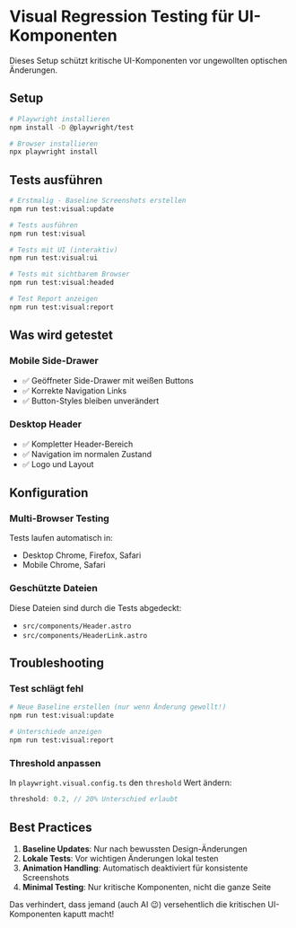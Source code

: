 # Visual Regression Testing für UI-Komponenten

Dieses Setup schützt kritische UI-Komponenten vor ungewollten optischen Änderungen.

## Setup

```bash
# Playwright installieren
npm install -D @playwright/test

# Browser installieren
npx playwright install
```

## Tests ausführen

```bash
# Erstmalig - Baseline Screenshots erstellen
npm run test:visual:update

# Tests ausführen
npm run test:visual

# Tests mit UI (interaktiv)
npm run test:visual:ui

# Tests mit sichtbarem Browser
npm run test:visual:headed

# Test Report anzeigen
npm run test:visual:report
```

## Was wird getestet

### Mobile Side-Drawer
- ✅ Geöffneter Side-Drawer mit weißen Buttons
- ✅ Korrekte Navigation Links
- ✅ Button-Styles bleiben unverändert

### Desktop Header
- ✅ Kompletter Header-Bereich
- ✅ Navigation im normalen Zustand
- ✅ Logo und Layout

## Konfiguration

### Multi-Browser Testing
Tests laufen automatisch in:
- Desktop Chrome, Firefox, Safari
- Mobile Chrome, Safari

### Geschützte Dateien
Diese Dateien sind durch die Tests abgedeckt:
- `src/components/Header.astro`
- `src/components/HeaderLink.astro`

## Troubleshooting

### Test schlägt fehl
```bash
# Neue Baseline erstellen (nur wenn Änderung gewollt!)
npm run test:visual:update

# Unterschiede anzeigen
npm run test:visual:report
```

### Threshold anpassen
In `playwright.visual.config.ts` den `threshold` Wert ändern:
```typescript
threshold: 0.2, // 20% Unterschied erlaubt
```

## Best Practices

1. **Baseline Updates**: Nur nach bewussten Design-Änderungen
2. **Lokale Tests**: Vor wichtigen Änderungen lokal testen
3. **Animation Handling**: Automatisch deaktiviert für konsistente Screenshots
4. **Minimal Testing**: Nur kritische Komponenten, nicht die ganze Seite

Das verhindert, dass jemand (auch AI 😉) versehentlich die kritischen UI-Komponenten kaputt macht!
